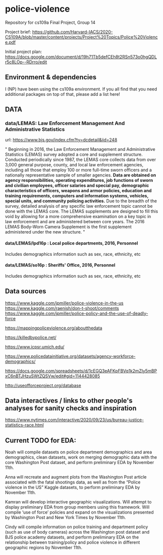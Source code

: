 # police-violence


Repository for cs109a Final Project, Group 14

Project brief: https://github.com/Harvard-IACS/2020-CS109A/blob/master/content/projects/Project%20Topics/Police%20Violence.pdf

Initial project plan: https://docs.google.com/document/d/19h71Tb5defCEh8t2RSn573o0hgQDLr5c8LOp--RDrro/edit

## Environment & dependencies

I (NP) have been using the cs109a environment. If you all find that you need additional packages on top of that, please add a list here!

## DATA
### data/LEMAS: Law Enforcement Management And Administrative Statistics

url: https://www.bjs.gov/index.cfm?ty=dcdetail&iid=248

" Beginning in 2016, the Law Enforcement Management and Administrative Statistics (LEMAS) survey adopted a core and supplement structure. Conducted periodically since 1987, the LEMAS core collects data from over 3,000 general purpose, county, and local law enforcement agencies, including all those that employ 100 or more full-time sworn officers and a nationally representative sample of smaller agencies. **Data are obtained on agency responsibilities, operating expenditures, job functions of sworn and civilian employees, officer salaries and special pay, demographic characteristics of officers, weapons and armor policies, education and training requirements, computers and information systems, vehicles, special units, and community policing activities.** Due to the breadth of the survey, detailed analysis of any specific law enforcement topic cannot be done with the LEMAS core. The LEMAS supplements are designed to fill this void by allowing for a more comprehensive examination on a key topic in law enforcement and are administered between core years. The 2016 LEMAS Body-Worn Camera Supplement is the first supplement administered under the new structure. "

#### data/LEMAS/lpd16p : Local police departments, 2016, Personnel

Includes demographics information such as sex, race, ethnicity, etc

#### data/LEMAS/so16p : Sheriffs' Office, 2016, Personnel

Includes demographics information such as sex, race, ethnicity, etc



## Data sources

https://www.kaggle.com/jpmiller/police-violence-in-the-us
https://www.kaggle.com/raenish/don-t-shoot/comments
https://www.kaggle.com/jpmiller/police-policy-and-the-use-of-deadly-force

https://mappingpoliceviolence.org/aboutthedata

https://killedbypolice.net/

https://www.icpsr.umich.edu/ 

https://www.policedatainitiative.org/datasets/agency-workforce-demographics/ 

https://docs.google.com/spreadsheets/d/1cEGQ3eAFKpFBVq1k2mZIy5mBPxC6nBTJHzuSWtZQSVw/edit#gid=1144428085 

http://useofforceproject.org/database

## Data interactives / links to other people's analyses for sanity checks and inspiration

https://www.nytimes.com/interactive/2020/09/23/us/bureau-justice-statistics-race.html

## Current TODO for EDA:

Noah will compile datasets on police department demographics and area demographics, clean datasets, work on merging demographic data with the core Washington Post dataset, and perform preliminary EDA by November 11th.

Anna will recreate and augment plots from the Washington Post article associated with the fatal shootings data, as well as from the “Police violence in the US” Kaggle datasets, to perform preliminary EDA by November 11th.

Kamran will develop interactive geographic visualizations. Will attempt to display preliminary EDA from group members using this framework. Will compile ‘use of force’ policies and expand on the visualizations presented by Washington Post and New York Times by November 11th.

Cindy will compile information on police training and department policy (such as use of body cameras) across the Washington post dataset and BJS police academy datasets, and perform preliminary EDA on the relationship between training/policy and police violence in different geographic regions by November 11th.  







